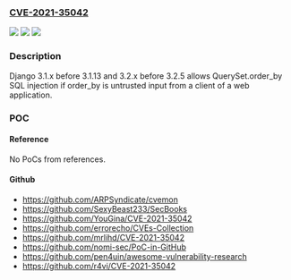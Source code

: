 ### [CVE-2021-35042](https://cve.mitre.org/cgi-bin/cvename.cgi?name=CVE-2021-35042)
![](https://img.shields.io/static/v1?label=Product&message=n%2Fa&color=blue)
![](https://img.shields.io/static/v1?label=Version&message=n%2Fa&color=blue)
![](https://img.shields.io/static/v1?label=Vulnerability&message=n%2Fa&color=brighgreen)

### Description

Django 3.1.x before 3.1.13 and 3.2.x before 3.2.5 allows QuerySet.order_by SQL injection if order_by is untrusted input from a client of a web application.

### POC

#### Reference
No PoCs from references.

#### Github
- https://github.com/ARPSyndicate/cvemon
- https://github.com/SexyBeast233/SecBooks
- https://github.com/YouGina/CVE-2021-35042
- https://github.com/errorecho/CVEs-Collection
- https://github.com/mrlihd/CVE-2021-35042
- https://github.com/nomi-sec/PoC-in-GitHub
- https://github.com/pen4uin/awesome-vulnerability-research
- https://github.com/r4vi/CVE-2021-35042

